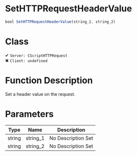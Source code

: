 # SetHTTPRequestHeaderValue
```js
bool SetHTTPRequestHeaderValue(string_1, string_2)
```
# Class
✔ `Server: CScriptHTTPRequest`  
✖ `Client: undefined`  

# Function Description
Set a header value on the request.
# Parameters
Type|Name|Description
--|--|--
string|string_1|No Description Set
string|string_2|No Description Set
